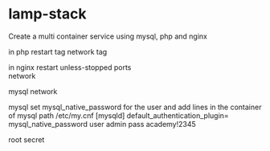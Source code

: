 # lamp-stack
Create a multi container service using mysql, php and nginx



in php 
restart tag 
network tag



in nginx 
restart  unless-stopped
ports  
network


mysql
network



mysql 
set mysql_native_password for the user
and add lines in the container of mysql path /etc/my.cnf 
[mysqld]
default_authentication_plugin= mysql_native_password
user admin
pass academy!2345

root 
secret
